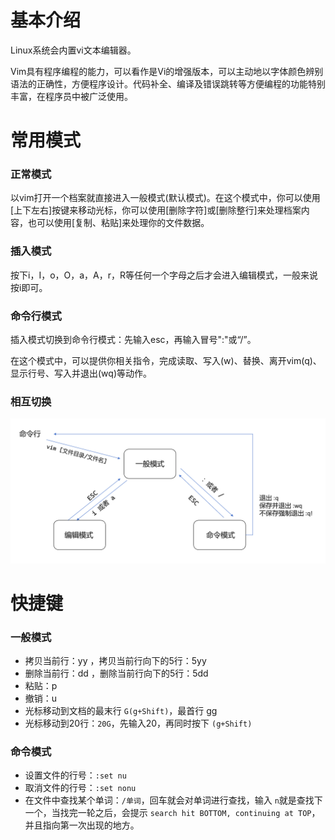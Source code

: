 # 基本介绍

Linux系统会内置vi文本编辑器。

Vim具有程序编程的能力，可以看作是Vi的增强版本，可以主动地以字体颜色辨别语法的正确性，方便程序设计。代码补全、编译及错误跳转等方便编程的功能特别丰富，在程序员中被广泛使用。

# 常用模式

### 正常模式

以vim打开一个档案就直接进入一般模式(默认模式)。在这个模式中，你可以使用[上下左右]按键来移动光标，你可以使用[删除字符]或[删除整行]来处理档案内容，也可以使用[复制、粘贴]来处理你的文件数据。

### 插入模式

按下i，I，o，O，a，A，r，R等任何一个字母之后才会进入编辑模式，一般来说按i即可。

### 命令行模式

插入模式切换到命令行模式：先输入esc，再输入冒号":"或“/”。

在这个模式中，可以提供你相关指令，完成读取、写入(w)、替换、离开vim(q)、显示行号、写入并退出(wq)等动作。

### 相互切换

![1742312735466](image/vi&vim/1742312735466.png)

# 快捷键

### 一般模式

* 拷贝当前行：yy ，拷贝当前行向下的5行：5yy
* 删除当前行：dd ，删除当前行向下的5行：5dd
* 粘贴：p
* 撤销：u
* 光标移动到文档的最末行 `G(g+Shift)`，最首行 gg
* 光标移动到20行：`20G`，先输入20，再同时按下 `(g+Shift)`

### 命令模式

* 设置文件的行号：`:set nu`
* 取消文件的行号：`:set nonu`
* 在文件中查找某个单词：`/单词`，回车就会对单词进行查找，输入 `n`就是查找下一个，当找完一轮之后，会提示 `search hit BOTTOM, continuing at TOP`，并且指向第一次出现的地方。
